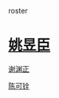 roster

[姚昱臣](https://github.com/Muxiii/MEE-CC07/blob/master/Memos/Student/2020-Autumn/Markdown-Git/3399.md)
=======

[谢渊正](2090.md)

[陈可铨](3386.md)

